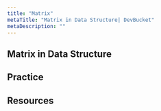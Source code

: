 ```yaml
---
title: "Matrix"
metaTitle: "Matrix in Data Structure| DevBucket"
metaDescription: ""
---
```


## Matrix in Data Structure

## Practice

## Resources
